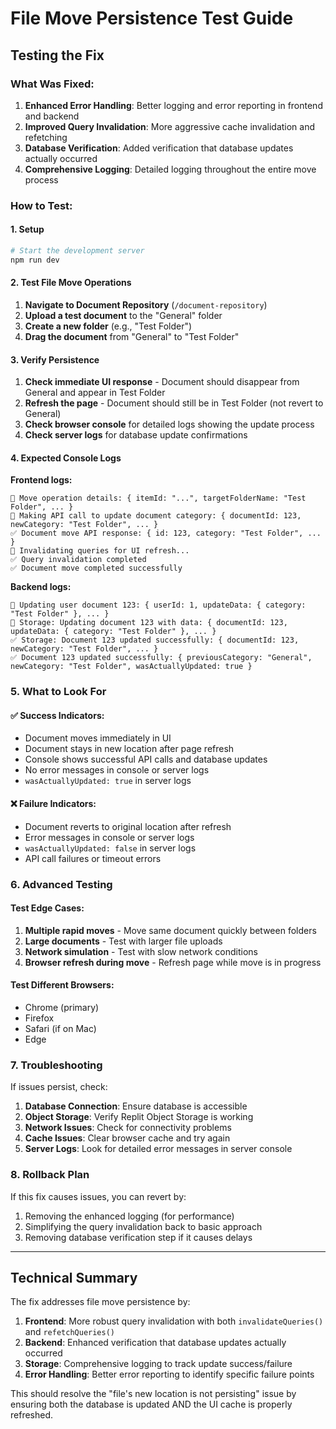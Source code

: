# File Move Persistence Test Guide

## **Testing the Fix**

### **What Was Fixed:**
1. **Enhanced Error Handling**: Better logging and error reporting in frontend and backend
2. **Improved Query Invalidation**: More aggressive cache invalidation and refetching
3. **Database Verification**: Added verification that database updates actually occurred
4. **Comprehensive Logging**: Detailed logging throughout the entire move process

### **How to Test:**

#### **1. Setup**
```bash
# Start the development server
npm run dev
```

#### **2. Test File Move Operations**
1. **Navigate to Document Repository** (`/document-repository`)
2. **Upload a test document** to the "General" folder
3. **Create a new folder** (e.g., "Test Folder")
4. **Drag the document** from "General" to "Test Folder"

#### **3. Verify Persistence**
1. **Check immediate UI response** - Document should disappear from General and appear in Test Folder
2. **Refresh the page** - Document should still be in Test Folder (not revert to General)
3. **Check browser console** for detailed logs showing the update process
4. **Check server logs** for database update confirmations

#### **4. Expected Console Logs**

**Frontend logs:**
```
🔄 Move operation details: { itemId: "...", targetFolderName: "Test Folder", ... }
📝 Making API call to update document category: { documentId: 123, newCategory: "Test Folder", ... }
✅ Document move API response: { id: 123, category: "Test Folder", ... }
🔄 Invalidating queries for UI refresh...
✅ Query invalidation completed
✅ Document move completed successfully
```

**Backend logs:**
```
📝 Updating user document 123: { userId: 1, updateData: { category: "Test Folder" }, ... }
🔄 Storage: Updating document 123 with data: { documentId: 123, updateData: { category: "Test Folder" }, ... }
✅ Storage: Document 123 updated successfully: { documentId: 123, newCategory: "Test Folder", ... }
✅ Document 123 updated successfully: { previousCategory: "General", newCategory: "Test Folder", wasActuallyUpdated: true }
```

### **5. What to Look For**

#### **✅ Success Indicators:**
- Document moves immediately in UI
- Document stays in new location after page refresh
- Console shows successful API calls and database updates
- No error messages in console or server logs
- `wasActuallyUpdated: true` in server logs

#### **❌ Failure Indicators:**
- Document reverts to original location after refresh
- Error messages in console or server logs
- `wasActuallyUpdated: false` in server logs
- API call failures or timeout errors

### **6. Advanced Testing**

#### **Test Edge Cases:**
1. **Multiple rapid moves** - Move same document quickly between folders
2. **Large documents** - Test with larger file uploads
3. **Network simulation** - Test with slow network conditions
4. **Browser refresh during move** - Refresh page while move is in progress

#### **Test Different Browsers:**
- Chrome (primary)
- Firefox
- Safari (if on Mac)
- Edge

### **7. Troubleshooting**

If issues persist, check:

1. **Database Connection**: Ensure database is accessible
2. **Object Storage**: Verify Replit Object Storage is working
3. **Network Issues**: Check for connectivity problems
4. **Cache Issues**: Clear browser cache and try again
5. **Server Logs**: Look for detailed error messages in server console

### **8. Rollback Plan**

If this fix causes issues, you can revert by:
1. Removing the enhanced logging (for performance)
2. Simplifying the query invalidation back to basic approach
3. Removing database verification step if it causes delays

---

## **Technical Summary**

The fix addresses file move persistence by:

1. **Frontend**: More robust query invalidation with both `invalidateQueries()` and `refetchQueries()`
2. **Backend**: Enhanced verification that database updates actually occurred
3. **Storage**: Comprehensive logging to track update success/failure
4. **Error Handling**: Better error reporting to identify specific failure points

This should resolve the "file's new location is not persisting" issue by ensuring both the database is updated AND the UI cache is properly refreshed. 